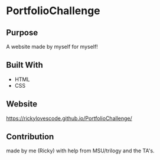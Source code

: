# PortfolioChallenge

## Purpose

A website made by myself for myself!

## Built With

- HTML
- CSS

## Website

https://rickylovescode.github.io/PortfolioChallenge/

## Contribution

made by me (Ricky) with help from MSU/trilogy and the TA's.
